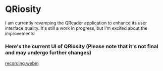 # QRiosity

I am currently revamping the QReader application to enhance its user interface quality. It's still a work in progress, but I'm excited about the improvements!


### Here's the current UI of QRiosity (Please note that it's not final and may undergo further changes)

[recording.webm](https://github.com/ugurcan-sevinc/QRiosity/assets/69902076/2087a66d-cd84-42d3-92e7-803bcbf3c1c3)
